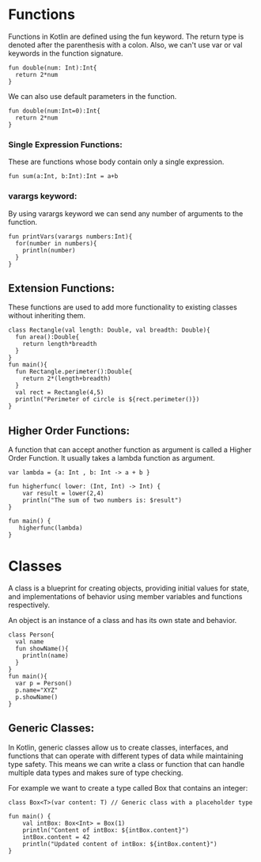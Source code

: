 # Functions
Functions in Kotlin are defined using the fun keyword. The return type is denoted after the parenthesis with a colon. Also, we can't use var or val keywords in the function signature.
```
fun double(num: Int):Int{
  return 2*num
}
```
We can also use default parameters in the function.
```
fun double(num:Int=0):Int{
  return 2*num
}
```

### Single Expression Functions:
These are functions whose body contain only a single expression.
```
fun sum(a:Int, b:Int):Int = a+b
```
### varargs keyword:
By using varargs keyword we can send any number of arguments to the function.
```
fun printVars(varargs numbers:Int){
  for(number in numbers){
    println(number)
  }
}
```

## Extension Functions:

These functions are used to add more functionality to existing classes without inheriting them.

```
class Rectangle(val length: Double, val breadth: Double){
  fun area():Double{
    return length*breadth
  }
}
fun main(){
  fun Rectangle.perimeter():Double{
    return 2*(length+breadth)
  }
  val rect = Rectangle(4,5)
  println("Perimeter of circle is ${rect.perimeter()})
}
```

## Higher Order Functions:

A function that can accept another function as argument is called a Higher Order Function. It usually takes a lambda function as argument.

```
var lambda = {a: Int , b: Int -> a + b }

fun higherfunc( lower: (Int, Int) -> Int) {          
    var result = lower(2,4)                  
    println("The sum of two numbers is: $result")
}

fun main() {
   higherfunc(lambda)
}

```

# Classes

A class is a blueprint for creating objects, providing initial values for state, and implementations of behavior using member variables and functions respectively.

An object is an instance of a class and has its own state and behavior.

```
class Person{
  val name
  fun showName(){
    println(name)
  }
}
fun main(){
  var p = Person()
  p.name="XYZ"
  p.showName()
}
```

## Generic Classes:

In Kotlin, generic classes allow us to create classes, interfaces, and functions that can operate with different types of data while maintaining type safety. This means we can write a class or function that can handle multiple data types and makes sure of type checking.

For example we want to create a type called Box that contains an integer:

```
class Box<T>(var content: T) // Generic class with a placeholder type

fun main() {
    val intBox: Box<Int> = Box(1)
    println("Content of intBox: ${intBox.content}")
    intBox.content = 42
    println("Updated content of intBox: ${intBox.content}")
}

```


